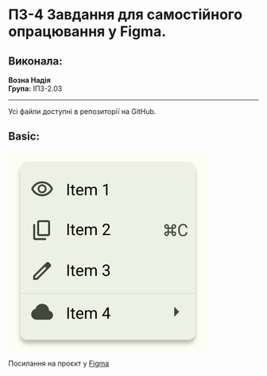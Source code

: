 # ПЗ-4 Завдання для самостійного опрацювання у Figma.

## Виконала:
**Возна Надія**  
**Група:** ІПЗ-2.03

---
Усі файли доступні в репозиторії на GitHub.

## Basic:
![Basic](https://github.com/nadyavozna/UX-UI-N.Vozna/blob/main/workshop_3/Basic.svg)

Посилання на проєкт у [Figma](https://www.figma.com/design/iyZReZRIREWJTrm4oSK9e5/Basic?node-id=0-3&t=n6QW8MJibI0FcNZS-1)

